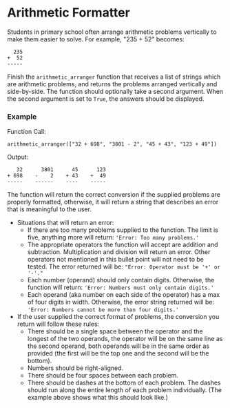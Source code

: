 # Arithmetic Formatter
Students in primary school often arrange arithmetic problems vertically to make them easier to solve. For example, "235 + 52" becomes:
```
  235
+  52
-----
```
Finish the `arithmetic_arranger` function that receives a list of strings which are arithmetic problems, and returns the problems arranged vertically and side-by-side. The function should optionally take a second argument. When the second argument is set to `True`, the answers should be displayed.


### Example
Function Call:
```
arithmetic_arranger(["32 + 698", "3801 - 2", "45 + 43", "123 + 49"])
```
Output:
```
   32      3801      45      123
+ 698    -    2    + 43    +  49
-----    ------    ----    -----
```
The function will return the correct conversion if the supplied problems are properly formatted, otherwise, it will return a string that describes an error that is meaningful to the user.

- Situations that will return an error:
   - If there are too many problems supplied to the function. The limit is five, anything more will return: `'Error: Too many problems.'`
   - The appropriate operators the function will accept are addition and subtraction. Multiplication and division will return an error. Other operators not mentioned in this bullet point will not need to be tested. The error returned will be: `"Error: Operator must be '+' or '-'."`
   - Each number (operand) should only contain digits. Otherwise, the function will return: `'Error: Numbers must only contain digits.'`
   - Each operand (aka number on each side of the operator) has a max of four digits in width. Otherwise, the error string returned will be: `'Error: Numbers cannot be more than four digits.'`
- If the user supplied the correct format of problems, the conversion you return will follow these rules:
   - There should be a single space between the operator and the longest of the two operands, the operator will be on the same line as the second operand, both operands will be in the same order as provided (the first will be the top one and the second will be the bottom).
   - Numbers should be right-aligned.
   - There should be four spaces between each problem.
   - There should be dashes at the bottom of each problem. The dashes should run along the entire length of each problem individually. (The example above shows what this should look like.)
